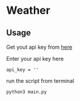 # Weather

## Usage
Get yout api key from [here](https://openweathermap.org/  "OpenWeather's Homepage")

Enter your api key here
```
api_key = ''
```

run the script from terminal
```
python3 main.py
```